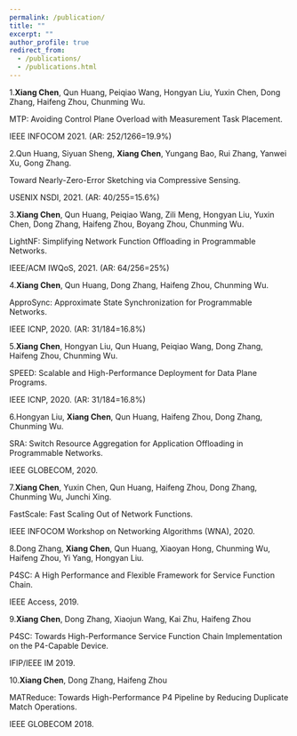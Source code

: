 ```yaml
---
permalink: /publication/
title: ""
excerpt: ""
author_profile: true
redirect_from: 
  - /publications/
  - /publications.html
---
```


1.**Xiang Chen**, Qun Huang, Peiqiao Wang, Hongyan Liu, Yuxin Chen, Dong Zhang, Haifeng Zhou, Chunming Wu.

MTP: Avoiding Control Plane Overload with Measurement Task Placement.

IEEE INFOCOM 2021. (AR: 252/1266=19.9%)

2.Qun Huang, Siyuan Sheng, **Xiang Chen**, Yungang Bao, Rui Zhang, Yanwei Xu, Gong Zhang.

Toward Nearly-Zero-Error Sketching via Compressive Sensing.

USENIX NSDI, 2021. (AR: 40/255=15.6%)

3.**Xiang Chen**, Qun Huang, Peiqiao Wang, Zili Meng, Hongyan Liu, Yuxin Chen, Dong Zhang, Haifeng Zhou, Boyang Zhou, Chunming Wu.

LightNF: Simplifying Network Function Offloading in Programmable Networks.

IEEE/ACM IWQoS, 2021. (AR: 64/256=25%)

4.**Xiang Chen**, Qun Huang, Dong Zhang, Haifeng Zhou, Chunming Wu.

ApproSync: Approximate State Synchronization for Programmable Networks.

IEEE ICNP, 2020. (AR: 31/184=16.8%)

5.**Xiang Chen**, Hongyan Liu, Qun Huang, Peiqiao Wang, Dong Zhang, Haifeng Zhou, Chunming Wu.

SPEED: Scalable and High-Performance Deployment for Data Plane Programs.

IEEE ICNP, 2020. (AR: 31/184=16.8%)

6.Hongyan Liu, **Xiang Chen**, Qun Huang, Haifeng Zhou, Dong Zhang, Chunming Wu.

SRA: Switch Resource Aggregation for Application Offloading in Programmable Networks.

IEEE GLOBECOM, 2020.

7.**Xiang Chen**, Yuxin Chen, Qun Huang, Haifeng Zhou, Dong Zhang, Chunming Wu, Junchi Xing.

FastScale: Fast Scaling Out of Network Functions.

IEEE INFOCOM Workshop on Networking Algorithms (WNA), 2020.

8.Dong Zhang, **Xiang Chen**, Qun Huang, Xiaoyan Hong, Chunming Wu, Haifeng Zhou, Yi Yang, Hongyan Liu.

P4SC: A High Performance and Flexible Framework for Service Function Chain.

IEEE Access, 2019.

9.**Xiang Chen**, Dong Zhang, Xiaojun Wang, Kai Zhu, Haifeng Zhou

P4SC: Towards High-Performance Service Function Chain Implementation on the P4-Capable Device.

IFIP/IEEE IM 2019.

10.**Xiang Chen**, Dong Zhang, Haifeng Zhou

MATReduce: Towards High-Performance P4 Pipeline by Reducing Duplicate Match Operations.

IEEE GLOBECOM 2018.
